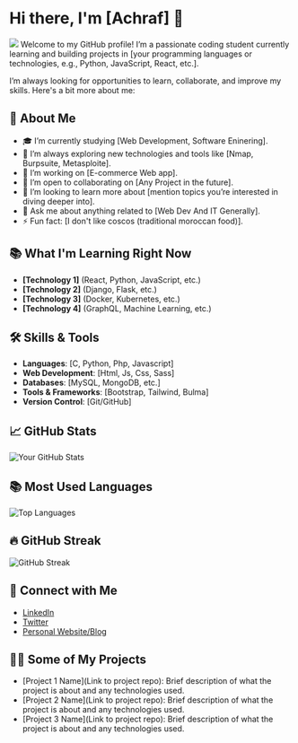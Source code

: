 # Hi there, I'm [Achraf] 👋
![](https://komarev.com/ghpvc/?username=your-github-chehachraf&color=green)
Welcome to my GitHub profile! I’m a passionate coding student currently learning and building projects in [your programming languages or technologies, e.g., Python, JavaScript, React, etc.]. 

I’m always looking for opportunities to learn, collaborate, and improve my skills. Here's a bit more about me:

## 🚀 About Me
- 🎓 I’m currently studying [Web Development, Software Eninering].
- 🌱 I’m always exploring new technologies and tools like [Nmap, Burpsuite, Metasploite].
- 🔭 I’m working on [E-commerce Web app].
- 👯 I’m open to collaborating on [Any Project in the future].
- 🤔 I’m looking to learn more about [mention topics you’re interested in diving deeper into].
- 💬 Ask me about anything related to [Web Dev And IT Generally].
- ⚡ Fun fact: [I don't like coscos (traditional moroccan food)].

## 📚 What I'm Learning Right Now
- **[Technology 1]** (React, Python, JavaScript, etc.)
- **[Technology 2]** (Django, Flask, etc.)
- **[Technology 3]** (Docker, Kubernetes, etc.)
- **[Technology 4]** (GraphQL, Machine Learning, etc.)

## 🛠️ Skills & Tools

- **Languages**: [C, Python, Php, Javascript]
- **Web Development**: [Html, Js, Css, Sass]
- **Databases**: [MySQL, MongoDB, etc.]
- **Tools & Frameworks**: [Bootstrap, Tailwind, Bulma]
- **Version Control**: [Git/GitHub]

## 📈 GitHub Stats

![Your GitHub Stats](https://github-readme-stats.vercel.app/api?username=ChehAchraf&show_icons=true&hide_title=true&count_private=true&hide=prs&theme=radical)


## 📚 Most Used Languages

![Top Languages](https://github-readme-stats.vercel.app/api/top-langs/?username=ChehAchraf&layout=compact&theme=radical)

## 🔥 GitHub Streak

![GitHub Streak](https://github-readme-streak-stats.herokuapp.com/?user=ChehAchraf&theme=radical)


## 🔗 Connect with Me

- [LinkedIn](your-linkedin-url)
- [Twitter](your-twitter-url)
- [Personal Website/Blog](your-website-url)

## 👨‍💻 Some of My Projects

- [Project 1 Name](Link to project repo): Brief description of what the project is about and any technologies used.
- [Project 2 Name](Link to project repo): Brief description of what the project is about and any technologies used.
- [Project 3 Name](Link to project repo): Brief description of what the project is about and any technologies used.

